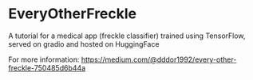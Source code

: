 # EveryOtherFreckle
A tutorial for a medical app (freckle classifier) trained using TensorFlow, served on gradio and hosted on HuggingFace

For more information:
https://medium.com/@dddor1992/every-other-freckle-750485d6b44a
